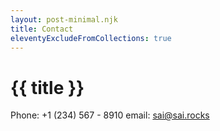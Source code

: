 ```yaml
---
layout: post-minimal.njk
title: Contact
eleventyExcludeFromCollections: true
---
```


# {{ title }}

Phone: +1 (234) 567 - 8910
email: sai@sai.rocks
